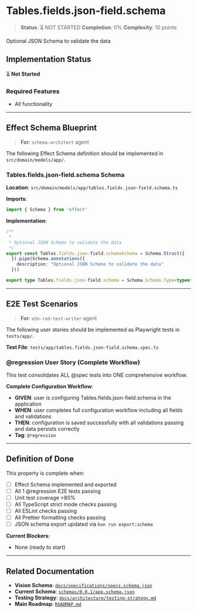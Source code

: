 # Tables.fields.json-field.schema

> **Status**: ⏳ NOT STARTED
> **Completion**: 0%
> **Complexity**: 10 points

Optional JSON Schema to validate the data

## Implementation Status

⏳ **Not Started**

### Required Features

- All functionality

---

## Effect Schema Blueprint

> **For**: `schema-architect` agent

The following Effect Schema definition should be implemented in `src/domain/models/app/`.

### Tables.fields.json-field.schema Schema

**Location**: `src/domain/models/app/tables.fields.json-field.schema.ts`

**Imports**:

```typescript
import { Schema } from 'effect'
```

**Implementation**:

```typescript
/**
 *
 * Optional JSON Schema to validate the data
 */
export const Tables.fields.json-field.schemaSchema = Schema.Struct({
  }).pipe(Schema.annotations({
    description: "Optional JSON Schema to validate the data"
  }))

export type Tables.fields.json-field.schema = Schema.Schema.Type<typeof Tables.fields.json-field.schemaSchema>
```

---

## E2E Test Scenarios

> **For**: `e2e-red-test-writer` agent

The following user stories should be implemented as Playwright tests in `tests/app/`.

**Test File**: `tests/app/tables.fields.json-field.schema.spec.ts`

### @regression User Story (Complete Workflow)

This test consolidates ALL @spec tests into ONE comprehensive workflow.

**Complete Configuration Workflow**:

- **GIVEN**: user is configuring Tables.fields.json-field.schema in the application
- **WHEN**: user completes full configuration workflow including all fields and validations
- **THEN**: configuration is saved successfully with all validations passing and data persists correctly
- **Tag**: `@regression`

---

## Definition of Done

This property is complete when:

- [ ] Effect Schema implemented and exported
- [ ] All 1 @regression E2E tests passing
- [ ] Unit test coverage >80%
- [ ] All TypeScript strict mode checks passing
- [ ] All ESLint checks passing
- [ ] All Prettier formatting checks passing
- [ ] JSON schema export updated via `bun run export:schema`

**Current Blockers**:

- None (ready to start)

---

## Related Documentation

- **Vision Schema**: [`docs/specifications/specs.schema.json`](../specs.schema.json)
- **Current Schema**: [`schemas/0.0.1/app.schema.json`](../../schemas/0.0.1/app.schema.json)
- **Testing Strategy**: [`docs/architecture/testing-strategy.md`](../../architecture/testing-strategy.md)
- **Main Roadmap**: [`ROADMAP.md`](../../../ROADMAP.md)
